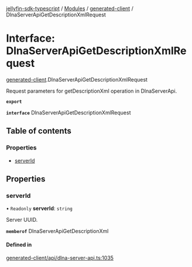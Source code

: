 [jellyfin-sdk-typescript](../README.md) / [Modules](../modules.md) / [generated-client](../modules/generated_client.md) / DlnaServerApiGetDescriptionXmlRequest

# Interface: DlnaServerApiGetDescriptionXmlRequest

[generated-client](../modules/generated_client.md).DlnaServerApiGetDescriptionXmlRequest

Request parameters for getDescriptionXml operation in DlnaServerApi.

**`export`**

**`interface`** DlnaServerApiGetDescriptionXmlRequest

## Table of contents

### Properties

- [serverId](generated_client.DlnaServerApiGetDescriptionXmlRequest.md#serverid)

## Properties

### serverId

• `Readonly` **serverId**: `string`

Server UUID.

**`memberof`** DlnaServerApiGetDescriptionXml

#### Defined in

[generated-client/api/dlna-server-api.ts:1035](https://github.com/thornbill/jellyfin-sdk-typescript/blob/e4df7f8/src/generated-client/api/dlna-server-api.ts#L1035)
